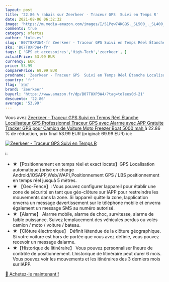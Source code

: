 ```yaml
---
layout: post
title: '22.86 % rabais sur Zeerkeer - Traceur GPS  Suivi en Temps R'
date: 2021-08-06 06:32:32
image: 'https://m.media-amazon.com/images/I/51Pqw74KGQS._SL500_._SL400_.jpg'
comments: true
category: ofertas
author: 'tole.es'
slug: 'B07T8XP3W4-fr Zeerkeer - Traceur GPS Suivi en Temps Réel Étanche...'
sku: 'B07T8XP3W4-fr'
tags: [ 'GPS et accessoires','High-Tech','zeerkeer', ]
actualPrice: 53.99 EUR
currency: EUR
price: 53.99
comparePrice: 69.99 EUR
prodname: 'Zeerkeer - Traceur GPS  Suivi en Temps Réel Étanche Localisateur GPS Professionnel Traceur GPS avec Alarme avec APP Gratuite Tracker GPS pour Camion de Voiture Moto Freezer Boat  5000 mah '
country: 'fr'
flag: '🇫🇷'
brand: 'Zeerkeer'
buyurl: 'https://www.amazon.fr/dp/B07T8XP3W4/?tag=tolees0d-21'
descuento: '22.86'
average: '53.99'
---
```


Vous avez [Zeerkeer - Traceur GPS  Suivi en Temps Réel Étanche Localisateur GPS Professionnel Traceur GPS avec Alarme avec APP Gratuite Tracker GPS pour Camion de Voiture Moto Freezer Boat  5000 mah ](https://www.amazon.fr/dp/B07T8XP3W4/?tag=tolees0d-21)  à  22.86 % de réduction, prix final  53.99 EUR (original: 69.99 EUR) ici:

[![Zeerkeer - Traceur GPS  Suivi en Temps R](https://m.media-amazon.com/images/I/51Pqw74KGQS._SL500_._SL400_.jpg)](https://www.amazon.fr/dp/B07T8XP3W4/?tag=tolees0d-21)

ℹ️:

- ★【Positionnement en temps réel et exact locate】GPS Localisation automatique (prise en charge Android/iOSAPP,Web/WAP),Positionnement GPS / LBS positionnement en temps réel jusquà 5 mètres.
- ★ 【Geo-Fence】: Vous pouvez configurer lappareil pour établir une zone de sécurité en tant que géo-clôture sur lAPP pour restreindre les mouvements dans la zone. Si lappareil quitte la zone, lapplication enverra un message davertissement sur le téléphone mobile et enverra également un message SMS au numéro autorisé.
- ★【Alarme】 Alarme mobile, alarme de choc, survitesse, alarme de faible puissance. Suivez lemplacement des véhicules perdus ou volés camion / moto / voiture / bateau.
- ★【Clôture électronique】 Définit létendue de la clôture géographique. Si votre voiture est hors de portée que vous avez définie, vous pouvez recevoir un message dalarme.
- ★【Historique de litinéraire】 Vous pouvez personnaliser lheure de contrôle de positionnement. Lhistorique de litinéraire peut durer 6 mois. Vous pouvez voir les mouvements et les itinéraires des 3 derniers mois sur lAPP.

[🛒 Achetez-le maintenant!!](https://www.amazon.fr/dp/B07T8XP3W4/?tag=tolees0d-21)
